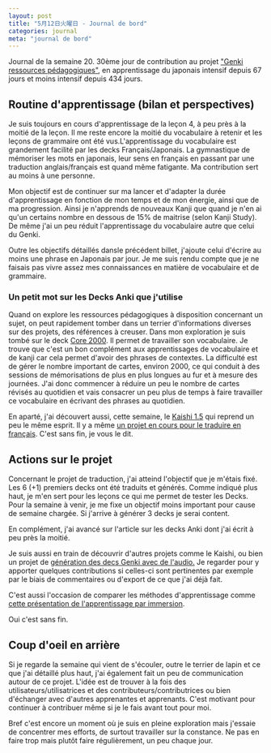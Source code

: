 ```yaml
---
layout: post
title: "5月12日火曜日 - Journal de bord"
categories: journal
meta: "journal de bord"
---
```


Journal de la semaine 20. 30ème jour de contribution au projet ["Genki ressources pédagogiques"](https://github.com/brice/genki-study-resources-fr), en apprentissage du japonais intensif depuis 67 jours et moins intensif depuis 434 jours.

## Routine d'apprentissage (bilan et perspectives)

Je suis toujours en cours d'apprentissage de la leçon 4, à peu près à la moitié de la leçon. Il me reste encore la moitié du vocabulaire à retenir et les leçons de grammaire ont été vus.L'apprentissage du vocabulaire est grandement facilité par les decks Français/Japonais. La gymnastique de mémoriser les mots en japonais, leur sens en français en passant par une traduction anglais/français est quand même fatigante. Ma contribution sert au moins à une personne.

Mon objectif est de continuer sur ma lancer et d'adapter la durée d'apprentissage en fonction de mon temps et de mon énergie, ainsi que de ma progression. Ainsi je n'apprends de nouveaux Kanji que quand je n'en ai qu'un certains nombre en dessous de 15% de maitrise (selon Kanji Study). De même j'ai un peu réduit l'apprentissage du vocabulaire autre que celui du Genki.

Outre les objectifs détaillés dansle précédent billet, j'ajoute celui d'écrire au moins une phrase en Japonais par jour. Je me suis rendu compte que je ne faisais pas vivre assez mes connaissances en matière de vocabulaire et de grammaire.


### Un petit mot sur les Decks Anki que j'utilise

Quand on explore les ressources pédagogiques à disposition concernant un sujet, on peut rapidement tomber dans un terrier d'informations diverses sur des projets, des références à creuser. Dans mon exploration je suis tombé sur le deck [Core 2000](https://ankiweb.net/shared/info/2141233552). Il permet de travailler son vocabulaire. Je trouve que c'est un bon complément aux apprentissages de vocabulaire et de kanji car cela permet d'avoir des phrases de contextes. La difficulté est de gérer le nombre important de cartes, environ 2000, ce qui conduit à des sessions de mémorisations de plus en plus longues au fur et à mesure des journées. J'ai donc commencer à réduire un peu le nombre de cartes révisés au quotidien et vais consacrer un peu plus de temps à faire travailler ce vocabulaire en écrivant des phrases au quotidien.

En aparté, j'ai découvert aussi, cette semaine, le [Kaishi 1.5](https://ankiweb.net/shared/info/1196762551) qui reprend un peu le même esprit. Il y a même [un projet en cours pour le traduire en français](https://github.com/donkuri/Kaishi/issues/78). C'est sans fin, je vous le dit.

## Actions sur le projet

Concernant le projet de traduction, j'ai atteind l'objectif que je m'étais fixé. Les 6 (+1) premiers decks ont été traduits et générés. Comme indiqué plus haut, je m'en sert pour les leçons ce qui me permet de tester les Decks. Pour la semaine à venir, je me fixe un objectif moins important pour cause de semaine chargée. Si j'arrive à générer 3 decks je serai content.

En complément, j'ai avancé sur l'article sur les decks Anki dont j'ai écrit à peu près la moitié.

Je suis aussi en train de découvrir d'autres projets comme le Kaishi, ou bien un projet de [génération des decs Genki avec de l'audio.](https://github.com/zmjohnso/genki_anki_deck_generator) Je regarder pour y apporter quelques contributions si celles-ci sont pertinentes par exemple par le biais de commentaires ou d'export de ce que j'ai déjà fait.

C'est aussi l'occasion de comparer les méthodes d'apprentissage comme [cette présentation de l'apprentissage par immersion](https://donkuri.github.io/learn-japanese/). 

Oui c'est sans fin.

## Coup d'oeil en arrière

Si je regarde la semaine qui vient de s'écouler, outre le terrier de lapin et ce que j'ai détaillé plus haut, j'ai également fait un peu de communication autour de ce projet. L'idée est de trouver à la fois des utilisateurs/utilisatrices et des contributeurs/contributrices ou bien d'échanger avec d'autres apprenantes et apprenants. C'est motivant pour continuer à contribuer même si je le fais avant tout pour moi.

Bref c'est encore un moment où je suis en pleine exploration mais j'essaie de concentrer mes efforts, de surtout travailler sur la constance. Ne pas en faire trop mais plutôt faire régulièrement, un peu chaque jour.




  


